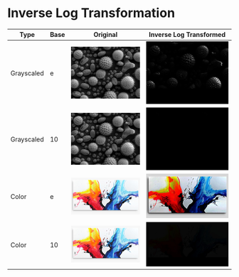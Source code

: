 # Inverse Log Transformation

Type | Base | Original | Inverse Log Transformed
--- | --- | --- | ---
Grayscaled | e | ![pollen](../examples/pollen.jpg) | ![inverseLogTransformed](../examples/inverseLogTransformed_e.jpg)
Grayscaled | 10 | ![pollen](../examples/pollen.jpg) | ![inverseLogTransformed](../examples/inverseLogTransformed_10.jpg)
Color | e | ![abstract](../examples/abstract.jpg) | ![inverseLogTransformedColor](../examples/inverseLogTransformedColor_e.jpg)
Color | 10 | ![abstract](../examples/abstract.jpg) | ![inverseLogTransformedColor](../examples/inverseLogTransformedColor_10.jpg)
